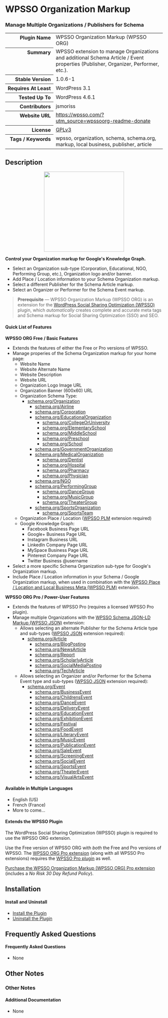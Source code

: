<h1>WPSSO Organization Markup</h1><h3>Manage Multiple Organizations / Publishers for Schema</h3>

<table>
<tr><th align="right" valign="top" nowrap>Plugin Name</th><td>WPSSO Organization Markup (WPSSO ORG)</td></tr>
<tr><th align="right" valign="top" nowrap>Summary</th><td>WPSSO extension to manage Organizations and additional Schema Article / Event properties (Publisher, Organizer, Performer, etc.).</td></tr>
<tr><th align="right" valign="top" nowrap>Stable Version</th><td>1.0.6-1</td></tr>
<tr><th align="right" valign="top" nowrap>Requires At Least</th><td>WordPress 3.1</td></tr>
<tr><th align="right" valign="top" nowrap>Tested Up To</th><td>WordPress 4.6.1</td></tr>
<tr><th align="right" valign="top" nowrap>Contributors</th><td>jsmoriss</td></tr>
<tr><th align="right" valign="top" nowrap>Website URL</th><td><a href="https://wpsso.com/?utm_source=wpssoorg-readme-donate">https://wpsso.com/?utm_source=wpssoorg-readme-donate</a></td></tr>
<tr><th align="right" valign="top" nowrap>License</th><td><a href="https://www.gnu.org/licenses/gpl.txt">GPLv3</a></td></tr>
<tr><th align="right" valign="top" nowrap>Tags / Keywords</th><td>wpsso, organization, schema, schema.org, markup, local business, publisher, article</td></tr>
</table>

<h2>Description</h2>

<p align="center"><img src="https://surniaulula.github.io/wpsso-organization/assets/icon-256x256.png" width="256" height="256" /></p><p><strong>Control your Organization markup for Google's Knowledge Graph.</strong></p>

<ul>
<li>Select an Organization sub-type (Corporation, Educational, NGO, Performing Group, etc.), Organization logo and/or banner.</li>
<li>Add Place / Location information to your Schema Organization markup.</li>
<li>Select a different Publisher for the Schema Article markup.</li>
<li>Select an Organizer or Performer for the Schema Event markup.</li>
</ul>

<blockquote>
<p><strong>Prerequisite</strong> &mdash; WPSSO Organization Markup (WPSSO ORG) is an extension for the <a href="https://wordpress.org/plugins/wpsso/">WordPress Social Sharing Optimization (WPSSO)</a> plugin, which <em>automatically</em> creates complete and accurate meta tags and Schema markup for Social Sharing Optimization (SSO) and SEO.</p>
</blockquote>

<h4>Quick List of Features</h4>

<p><strong>WPSSO ORG Free / Basic Features</strong></p>

<ul>
<li>Extends the features of either the Free or Pro versions of WPSSO.</li>
<li>Manage properies of the Schema Organization markup for your home page:

<ul>
<li>Website Name</li>
<li>Website Alternate Name</li>
<li>Website Description</li>
<li>Website URL</li>
<li>Organization Logo Image URL</li>
<li>Organization Banner (600x60) URL</li>
<li>Organization Schema Type:

<ul>
<li><a href="https://schema.org/Organization">schema.org/Organization</a>

<ul>
<li><a href="https://schema.org/Airline">schema.org/Airline</a></li>
<li><a href="https://schema.org/Corporation">schema.org/Corporation</a></li>
<li><a href="https://schema.org/EducationalOrganization">schema.org/EducationalOrganization</a>

<ul>
<li><a href="https://schema.org/CollegeOrUniversity">schema.org/CollegeOrUniversity</a></li>
<li><a href="https://schema.org/ElementarySchool">schema.org/ElementarySchool</a></li>
<li><a href="https://schema.org/MiddleSchool">schema.org/MiddleSchool</a></li>
<li><a href="https://schema.org/Preschool">schema.org/Preschool</a></li>
<li><a href="https://schema.org/School">schema.org/School</a></li>
</ul></li>
<li><a href="https://schema.org/GovernmentOrganization">schema.org/GovernmentOrganization</a></li>
<li><a href="https://schema.org/MedicalOrganization">schema.org/MedicalOrganization</a>

<ul>
<li><a href="https://schema.org/Dentist">schema.org/Dentist</a></li>
<li><a href="https://schema.org/Hospital">schema.org/Hospital</a></li>
<li><a href="https://schema.org/Pharmacy">schema.org/Pharmacy</a></li>
<li><a href="https://schema.org/Physician">schema.org/Physician</a></li>
</ul></li>
<li><a href="https://schema.org/NGO">schema.org/NGO</a></li>
<li><a href="https://schema.org/PerformingGroup">schema.org/PerformingGroup</a>

<ul>
<li><a href="https://schema.org/DanceGroup">schema.org/DanceGroup</a></li>
<li><a href="https://schema.org/MusicGroup">schema.org/MusicGroup</a></li>
<li><a href="https://schema.org/TheaterGroup">schema.org/TheaterGroup</a></li>
</ul></li>
<li><a href="https://schema.org/SportsOrganization">schema.org/SportsOrganization</a>

<ul>
<li><a href="https://schema.org/SportsTeam">schema.org/SportsTeam</a></li>
</ul></li>
</ul></li>
</ul></li>
<li>Organization Place / Location (<a href="https://wordpress.org/plugins/wpsso-plm/">WPSSO PLM</a> extension required) </li>
<li>Google Knowledge Graph:

<ul>
<li>Facebook Business Page URL</li>
<li>Google+ Business Page URL</li>
<li>Instagram Business URL</li>
<li>LinkedIn Company Page URL</li>
<li>MySpace Business Page URL</li>
<li>Pinterest Company Page URL</li>
<li>Twitter Business @username</li>
</ul></li>
</ul></li>
<li>Select a more specific Schema Organization sub-type for Google's Organization markup.</li>
<li>Include Place / Location information in your Schema / Google Organization markup, when used in combination with the <a href="https://wordpress.org/plugins/wpsso-plm/">WPSSO Place / Location and Local Business Meta (WPSSO PLM)</a> extension.</li>
</ul>

<p><strong>WPSSO ORG Pro / Power-User Features</strong></p>

<ul>
<li>Extends the features of WPSSO Pro (requires a licensed WPSSO Pro plugin).</li>
<li>Manage multiple Organizations with the <a href="http://wpsso.com/extend/plugins/wpsso-schema-json-ld/">WPSSO Schema JSON-LD Markup (WPSSO JSON)</a> extension:

<ul>
<li>Allows selecting an alternate Publisher for the Schema Article type and sub-types (<a href="https://wordpress.org/plugins/wpsso-schema-json-ld/">WPSSO JSON</a> extension required):

<ul>
<li><a href="https://schema.org/Article">schema.org/Article</a>

<ul>
<li><a href="https://schema.org/BlogPosting">schema.org/BlogPosting</a></li>
<li><a href="https://schema.org/NewsArticle">schema.org/NewsArticle</a></li>
<li><a href="https://schema.org/Report">schema.org/Report</a></li>
<li><a href="https://schema.org/ScholarlyArticle">schema.org/ScholarlyArticle</a></li>
<li><a href="https://schema.org/SocialMediaPosting">schema.org/SocialMediaPosting</a></li>
<li><a href="https://schema.org/TechArticle">schema.org/TechArticle</a></li>
</ul></li>
</ul></li>
<li>Allows selecting an Organizer and/or Performer for the Schema Event type and sub-types (<a href="https://wordpress.org/plugins/wpsso-schema-json-ld/">WPSSO JSON</a> extension required):

<ul>
<li><a href="https://schema.org/Event">schema.org/Event</a>

<ul>
<li><a href="https://schema.org/BusinessEvent">schema.org/BusinessEvent</a></li>
<li><a href="https://schema.org/ChildrensEvent">schema.org/ChildrensEvent</a></li>
<li><a href="https://schema.org/DanceEvent">schema.org/DanceEvent</a></li>
<li><a href="https://schema.org/DeliveryEvent">schema.org/DeliveryEvent</a></li>
<li><a href="https://schema.org/EducationEvent">schema.org/EducationEvent</a></li>
<li><a href="https://schema.org/ExhibitionEvent">schema.org/ExhibitionEvent</a></li>
<li><a href="https://schema.org/Festival">schema.org/Festival</a></li>
<li><a href="https://schema.org/FoodEvent">schema.org/FoodEvent</a></li>
<li><a href="https://schema.org/LiteraryEvent">schema.org/LiteraryEvent</a></li>
<li><a href="https://schema.org/MusicEvent">schema.org/MusicEvent</a></li>
<li><a href="https://schema.org/PublicationEvent">schema.org/PublicationEvent</a></li>
<li><a href="https://schema.org/SaleEvent">schema.org/SaleEvent</a></li>
<li><a href="https://schema.org/ScreeningEvent">schema.org/ScreeningEvent</a></li>
<li><a href="https://schema.org/SocialEvent">schema.org/SocialEvent</a></li>
<li><a href="https://schema.org/SportsEvent">schema.org/SportsEvent</a></li>
<li><a href="https://schema.org/TheaterEvent">schema.org/TheaterEvent</a></li>
<li><a href="https://schema.org/VisualArtsEvent">schema.org/VisualArtsEvent</a></li>
</ul></li>
</ul></li>
</ul></li>
</ul>

<h4>Available in Multiple Languages</h4>

<ul>
<li>English (US)</li>
<li>French (France)</li>
<li>More to come...</li>
</ul>

<h4>Extends the WPSSO Plugin</h4>

<p>The WordPress Social Sharing Optimization (WPSSO) plugin is required to use the WPSSO ORG extension.</p>

<p>Use the Free version of WPSSO ORG with <em>both</em> the Free and Pro versions of WPSSO. The <a href="http://wpsso.com/extend/plugins/wpsso-organization/?utm_source=wpssoorg-readme-extends">WPSSO ORG Pro extension</a> (along with all WPSSO Pro extensions) requires the <a href="http://wpsso.com/extend/plugins/wpsso/?utm_source=wpssoorg-readme-extends">WPSSO Pro plugin</a> as well.</p>

<p><a href="http://wpsso.com/extend/plugins/wpsso-organization/?utm_source=wpssoorg-readme-purchase">Purchase the WPSSO Organization Markup (WPSSO ORG) Pro extension</a> (includes a <em>No Risk 30 Day Refund Policy</em>).</p>


<h2>Installation</h2>

<h4>Install and Uninstall</h4>

<ul>
<li><a href="http://wpsso.com/codex/plugins/wpsso-organization/installation/install-the-plugin/">Install the Plugin</a></li>
<li><a href="http://wpsso.com/codex/plugins/wpsso-organization/installation/uninstall-the-plugin/">Uninstall the Plugin</a></li>
</ul>


<h2>Frequently Asked Questions</h2>

<h4>Frequently Asked Questions</h4>

<ul>
<li>None</li>
</ul>


<h2>Other Notes</h2>

<h3>Other Notes</h3>
<h4>Additional Documentation</h4>

<ul>
<li>None</li>
</ul>

